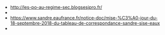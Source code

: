 - http://les-po-au-regime-sec.blogsesjpro.fr/
-
- https://www.sandre.eaufrance.fr/notice-doc/mise-%C3%A0-jour-du-18-septembre-2018-du-tableau-de-correspondance-sandre-sise-eaux
-